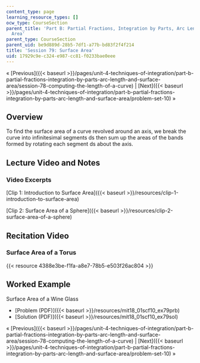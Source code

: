 ```yaml
---
content_type: page
learning_resource_types: []
ocw_type: CourseSection
parent_title: 'Part B: Partial Fractions, Integration by Parts, Arc Length, and Surface
  Area'
parent_type: CourseSection
parent_uid: be9d889d-28b5-7df1-a77b-bd83f2f4f214
title: 'Session 79: Surface Area'
uid: 17929c9e-c324-e987-cc81-f0233bae0eee
---
```


« [Previous]({{< baseurl >}}/pages/unit-4-techniques-of-integration/part-b-partial-fractions-integration-by-parts-arc-length-and-surface-area/session-78-computing-the-length-of-a-curve) | [Next]({{< baseurl >}}/pages/unit-4-techniques-of-integration/part-b-partial-fractions-integration-by-parts-arc-length-and-surface-area/problem-set-10) »

Overview
--------

To find the surface area of a curve revolved around an axis, we break the curve into infinitesimal segments ds then sum up the areas of the bands formed by rotating each segment ds about the axis.

Lecture Video and Notes
-----------------------

### Video Excerpts

[Clip 1: Introduction to Surface Area]({{< baseurl >}}/resources/clip-1-introduction-to-surface-area)

[Clip 2: Surface Area of a Sphere]({{< baseurl >}}/resources/clip-2-surface-area-of-a-sphere)

Recitation Video
----------------

### Surface Area of a Torus

{{< resource 4388e3be-f1fa-a8e7-78b5-e503f26ac804 >}}

Worked Example
--------------

Surface Area of a Wine Glass

*   [Problem (PDF)]({{< baseurl >}}/resources/mit18_01scf10_ex79prb)
*   [Solution (PDF)]({{< baseurl >}}/resources/mit18_01scf10_ex79sol)

« [Previous]({{< baseurl >}}/pages/unit-4-techniques-of-integration/part-b-partial-fractions-integration-by-parts-arc-length-and-surface-area/session-78-computing-the-length-of-a-curve) | [Next]({{< baseurl >}}/pages/unit-4-techniques-of-integration/part-b-partial-fractions-integration-by-parts-arc-length-and-surface-area/problem-set-10) »